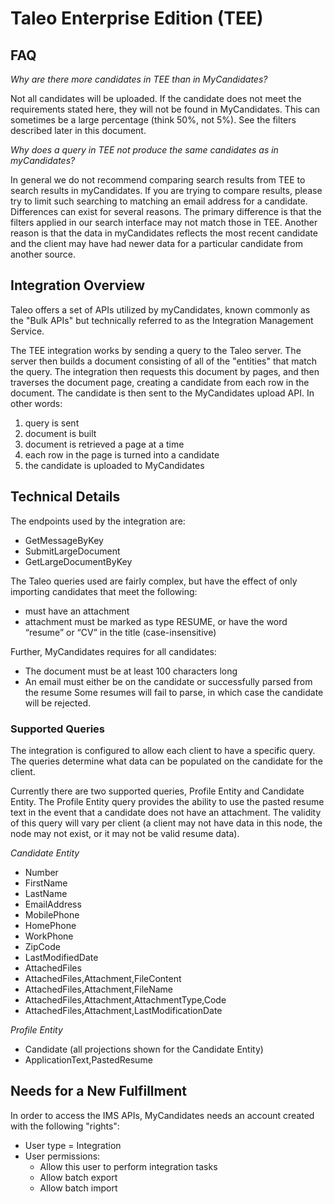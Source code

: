# Taleo Enterprise Edition (TEE)

## FAQ
*Why are there more candidates in TEE than in MyCandidates?*

Not all candidates will be uploaded. If the candidate does not meet the requirements stated here, they will not be found in MyCandidates. This can sometimes be a large percentage (think 50%, not 5%). See the filters described later in this document.

*Why does a query in TEE not produce the same candidates as in myCandidates?*

In general we do not recommend comparing search results from TEE to search results in myCandidates. If you are trying to compare results, please try to limit such searching to matching an email address for a candidate. Differences can exist for several reasons. The primary difference is that the filters applied in our search interface may not match those in TEE. Another reason is that the data in myCandidates reflects the most recent candidate and the client may have had newer data for a particular candidate from another source.

## Integration Overview
Taleo offers a set of APIs utilized by myCandidates, known commonly as the "Bulk APIs" but technically referred to as the Integration Management Service.

The TEE integration works by sending a query to the Taleo server. The server then builds a document consisting of all of the "entities" that match the query. The integration then requests this document by pages, and then traverses the document page, creating a candidate from each row in the document. The candidate is then sent to the MyCandidates upload API. In other words:

1. query is sent
2. document is built
3. document is retrieved a page at a time
4. each row in the page is turned into a candidate
5. the candidate is uploaded to MyCandidates

## Technical Details
The endpoints used by the integration are:
- GetMessageByKey
- SubmitLargeDocument
- GetLargeDocumentByKey

The Taleo queries used are fairly complex, but have the effect of only importing candidates that meet the following:
- must have an attachment
- attachment must be marked as type RESUME, or have the word “resume” or “CV” in the title (case-insensitive)
 
Further, MyCandidates requires for all candidates:
- The document must be at least 100 characters long
- An email must either be on the candidate or successfully parsed from the resume
Some resumes will fail to parse, in which case the candidate will be rejected.

### Supported Queries
The integration is configured to allow each client to have a specific query. The queries determine what data can be populated on the candidate for the client.

Currently there are two supported queries, Profile Entity and Candidate Entity. The Profile Entity query provides the ability to use the pasted resume text in the event that a candidate does not have an attachment. The validity of this query will vary per client (a client may not have data in this node, the node may not exist, or it may not be valid resume data).

*Candidate Entity*
- Number
- FirstName
- LastName
- EmailAddress
- MobilePhone
- HomePhone
- WorkPhone
- ZipCode
- LastModifiedDate
- AttachedFiles
- AttachedFiles,Attachment,FileContent
- AttachedFiles,Attachment,FileName
- AttachedFiles,Attachment,AttachmentType,Code
- AttachedFiles,Attachment,LastModificationDate

*Profile Entity*

- Candidate (all projections shown for the Candidate Entity)
- ApplicationText,PastedResume

## Needs for a New Fulfillment
In order to access the IMS APIs, MyCandidates needs an account created with the following "rights":

- User type = Integration
- User permissions:
  - Allow this user to perform integration tasks
  - Allow batch export
  - Allow batch import
